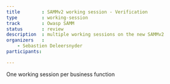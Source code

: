 ```yaml
---
title        : SAMMv2 working session - Verification
type         : working-session
track        : Owasp SAMM
status       : review
description  : multiple working sessions on the new SAMMv2
organizers   :
    - Sebastien Deleersnyder
participants:

---
```


One working session per business function
